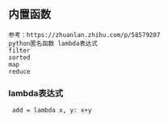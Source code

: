 ## 内置函数
```
参考：https://zhuanlan.zhihu.com/p/58579207  
python匿名函数 lambda表达式
filter
sorted
map
reduce
```

### lambda表达式
```
 add = lambda x, y: x+y
```
